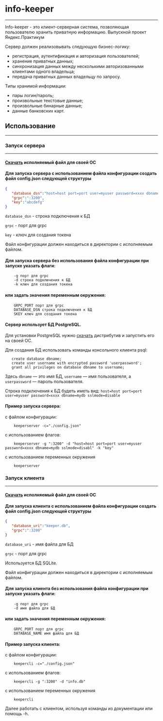 # info-keeper
___
Info-keeper - это клиент-серверная система, позволяющая пользователю хранить приватную информацию. Выпускной проект Яндекс.Практикум

Сервер должен реализовывать следующую бизнес-логику:

- регистрация, аутентификация и авторизация пользователей;
- хранение приватных данных;
- синхронизация данных между несколькими авторизованными клиентами одного владельца;
- передача приватных данных владельцу по запросу.

Типы хранимой информации:

- пары логин/пароль;
- произвольные текстовые данные;
- произвольные бинарные данные;
- данные банковских карт.

## Использование
____

### Запуск сервера
---
#### [Скачать](https://github.com/Julia-ivv/info-keeper/releases/tag/v1.0.0) исполняемый файл для своей ОС

#### Для запуска сервера с использованием файла конфигурации создать файл config.json следующей структуры

```json
{
   "database_dsn":"host=host port=port user=myuser password=xxxx dbname=mydb sslmode=disable",
   "grpc":":3200",
   "key":"abcdefg"
}
```
`database_dsn` - строка подключения к БД

`grpc` - порт для grpc

`key` - ключ для создания токена

Файл конфигурации должен находиться в директории с исполняемым файлом.
#### Для запуска сервера без использования файла конфигурации при запуске указать флаги:
```
    -g порт для grpc
    -d строка подключения к БД
    -k ключ для создания токена
```
#### или задать значения переменным окружения:
```
    GRPC_PORT порт для grpc
    DATABASE_DSN строка подключения к БД
    SKEY ключ для создания токена
```
#### Сервер использует БД PostgreSQL.
 Для установки PostgreSQL нужно [скачать](https://www.postgresql.org/download/) дистрибутив и запустить его на своей ОС.
 
 Для создания БД использовать команды консольного клиента psql:
 ```
    create database dbname;
    create user username with encrypted password 'userpassword';
    grant all privileges on database dbname to username;
```
Здесь `dbname` — это имя БД, `username` — имя пользователя, а `userpassword` — пароль пользователя.

Строка подключения к БД будеть иметь вид: 
    `host=host port=port user=myuser password=xxxx dbname=mydb sslmode=disable`

#### Пример запуска сервера:
с файлом конфигурации:
```
    keeperserver -c="./config.json"
```
с использованием флагов:
```   
    keeperserver -g ":3200" -d "host=host port=port user=myuser password=xxxx dbname=mydb sslmode=disabl" -k "key"
```
с использованием переменных окружения 
```
    keeperserver
``` 

### Запуск клиента
---
#### [Скачать](https://github.com/Julia-ivv/info-keeper/releases/tag/v1.0.0) исполняемый файл для своей ОС
#### Для запуска клиента с использованием файла конфигурации создать файл config.json следующей структуры
```json
{
   "database_uri":"keeper.db",
   "grpc":":3200"
}
```
`database_uri` - имя файла для БД

`grpc` - порт для grpc

Используется БД SQLite.

Файл конфигурации должен находиться в директории с исполняемым файлом.
#### Для запуска клиента без использования файла конфигурации при запуске указать флаги:
```
    -g порт для grpc
    -d имя файла для БД
```
#### или задать значения переменным окружения:
```
    GRPC_PORT порт для grpc
    DATABASE_NAME имя файла для БД
```

#### Пример запуска клиента:
с файлом конфигурации:
```
    keepercli -c="./config.json"
```
с использованием флагов:
```
    keepercli -g ":3200" -d "info.db"
```
с использованием переменных окружения 
```
    keepercli
```

Далее работать с клиентом, используя команды из документации или помощь -h.
